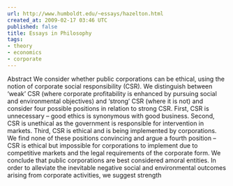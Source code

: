 ```yaml
---
url: http://www.humboldt.edu/~essays/hazelton.html
created_at: 2009-02-17 03:46 UTC
published: false
title: Essays in Philosophy
tags:
- theory
- economics
- corporate
---
```


Abstract
    We consider whether public corporations can be ethical, using the notion of corporate social responsibility (CSR). We distinguish between ‘weak’ CSR (where corporate profitability is enhanced by pursuing social and environmental objectives) and ‘strong’ CSR (where it is not) and consider four possible positions in relation to strong CSR. First, CSR is unnecessary – good ethics is synonymous with good business. Second, CSR is unethical as the government is responsible for intervention in markets. Third, CSR is ethical and is being implemented by corporations. We find none of these positions convincing and argue a fourth position – CSR is ethical but impossible for corporations to implement due to competitive markets and the legal requirements of the corporate form. We conclude that public corporations are best considered amoral entities. In order to alleviate the inevitable negative social and environmental outcomes arising from corporate activities, we suggest strength
